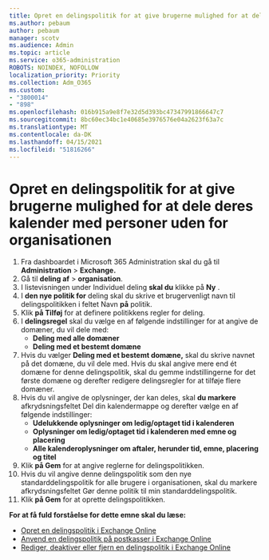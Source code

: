 ```yaml
---
title: Opret en delingspolitik for at give brugerne mulighed for at dele deres kalender med personer uden for organisationen
ms.author: pebaum
author: pebaum
manager: scotv
ms.audience: Admin
ms.topic: article
ms.service: o365-administration
ROBOTS: NOINDEX, NOFOLLOW
localization_priority: Priority
ms.collection: Adm_O365
ms.custom:
- "3800014"
- "898"
ms.openlocfilehash: 016b915a9e8f7e32d5d393bc47347991866647c7
ms.sourcegitcommit: 8bc60ec34bc1e40685e3976576e04a2623f63a7c
ms.translationtype: MT
ms.contentlocale: da-DK
ms.lasthandoff: 04/15/2021
ms.locfileid: "51816266"
---
```

# <a name="create-a-sharing-policy-to-allow-your-users-to-share-their-calendar-with-people-outside-your-organization"></a>Opret en delingspolitik for at give brugerne mulighed for at dele deres kalender med personer uden for organisationen

1. Fra dashboardet i Microsoft 365 Administration skal du gå til **Administration**  >  **Exchange.**
2. Gå til **deling af**  >  **organisation**.
3. I listevisningen under Individuel deling **skal du** klikke på **Ny** .
4. I **den nye politik for** deling skal du skrive et brugervenligt navn til delingspolitikken i feltet Navn **på** politik.
5. Klik **på Tilføj**  for at definere politikkens regler for deling.
6. I **delingsregel** skal du vælge en af følgende indstillinger for at angive de domæner, du vil dele med:
    - **Deling med alle domæner**
    - **Deling med et bestemt domæne**
8. Hvis du vælger **Deling med et bestemt domæne,** skal du skrive navnet på det domæne, du vil dele med. Hvis du skal angive mere end ét domæne for denne delingspolitik, skal du gemme indstillingerne for det første domæne og derefter redigere delingsregler for at tilføje flere domæner.
9. Hvis du vil angive de oplysninger, der kan deles, skal **du markere** afkrydsningsfeltet Del din kalendermappe og derefter vælge en af følgende indstillinger:
    - **Udelukkende oplysninger om ledig/optaget tid i kalenderen**
    - **Oplysninger om ledig/optaget tid i kalenderen med emne og placering**
    - **Alle kalenderoplysninger om aftaler, herunder tid, emne, placering og titel**
11. Klik **på Gem** for at angive reglerne for delingspolitikken.
12. Hvis du vil angive denne delingspolitik som den nye standarddelingspolitik  for alle brugere i organisationen, skal du markere afkrydsningsfeltet Gør denne politik til min standarddelingspolitik.
13. Klik **på Gem** for at oprette delingspolitikken.  

**For at få fuld forståelse for dette emne skal du læse:**

- [Opret en delingspolitik i Exchange Online](https://docs.microsoft.com/exchange/sharing/sharing-policies/create-a-sharing-policy)
- [Anvend en delingspolitik på postkasser i Exchange Online](https://docs.microsoft.com/exchange/sharing/sharing-policies/apply-a-sharing-policy)
- [Rediger, deaktiver eller fjern en delingspolitik i Exchange Online](https://docs.microsoft.com/exchange/sharing/sharing-policies/modify-a-sharing-policy)